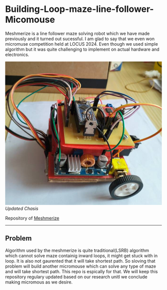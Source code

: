 # Building-Loop-maze-line-follower-Micomouse

Meshmerize is a line follower maze solving robot which we have made previously and it 
turned out sucessful. I am glad to say that we even won micromuse competition held at LOCUS 2024. Even though we used simple algorithm but it was quite challenging to implement on actual hardware and electronics.

![micromouse](images/meshmerize.jpg)
*Updated Chasis*

Repository of [Meshmerize](https://github.com/awakesid/Meshmerize)

---

## Problem

Algorithm used by the meshmerize is quite traditional(LSRB) algorithm which cannot solve maze containig inward loops, it might get stuck with in loop. It is also not gaurented that it will take shortest path. So sloving that problem will build another micromouse which can solve any type of maze and will take shortest path. This repo is espically for that. We will keep this repository regulary updated based on our research unitl we conclude making micromous as we desire.







